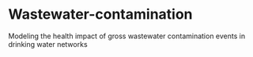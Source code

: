 # Wastewater-contamination
Modeling the health impact of gross wastewater contamination events in drinking water networks
